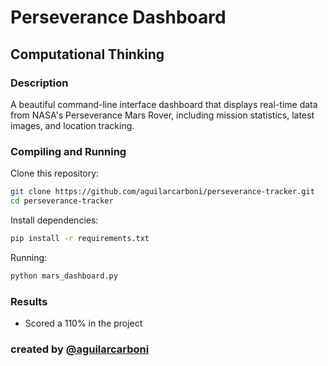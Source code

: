 # Perseverance Dashboard

## Computational Thinking

### Description 
A beautiful command-line interface dashboard that displays real-time data from NASA's Perseverance Mars Rover, including mission statistics, latest images, and location tracking.

### Compiling and Running
Clone this repository:
```bash
git clone https://github.com/aguilarcarboni/perseverance-tracker.git
cd perseverance-tracker
```

Install dependencies:
```bash
pip install -r requirements.txt
```

Running:
```bash
python mars_dashboard.py
```

### Results 
- Scored a 110% in the project

### created by [@aguilarcarboni](https://github.com/aguilarcarboni/)
